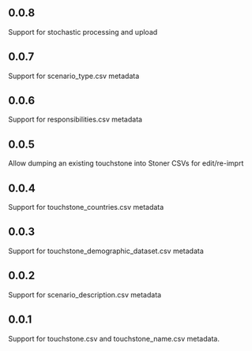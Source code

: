 ## 0.0.8

Support for stochastic processing and upload

## 0.0.7

Support for scenario_type.csv metadata

## 0.0.6

Support for responsibilities.csv metadata

## 0.0.5

Allow dumping an existing touchstone into Stoner CSVs for edit/re-imprt

## 0.0.4

Support for touchstone_countries.csv metadata

## 0.0.3

Support for touchstone_demographic_dataset.csv metadata

## 0.0.2

Support for scenario_description.csv metadata

## 0.0.1

Support for touchstone.csv and touchstone_name.csv metadata.